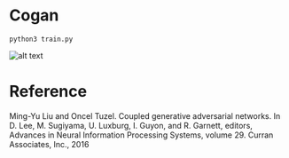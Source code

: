 # Cogan
```
python3 train.py
```
![alt text](https://github.com/VoHoangAnh/Mnist_cogan/blob/develop/mnist/image_invert.jpg?raw=true)

# Reference
Ming-Yu Liu and Oncel Tuzel. Coupled generative adversarial networks. In D. Lee, M. Sugiyama,
U. Luxburg, I. Guyon, and R. Garnett, editors, Advances in Neural Information Processing
Systems, volume 29. Curran Associates, Inc., 2016
